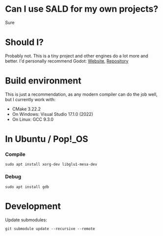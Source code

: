 # Can I use SALD for my own projects?

Sure

# Should I?

Probably not. This is a tiny project and other engines do a lot more and better. I'd personally recommend Godot: [Website](https://godotengine.org/), [Repository](https://github.com/godotengine/godot)

# Build environment

This is just a recommendation, as any modern compiler can do the job well, but I currently work with:

* CMake 3.22.2
* On Windows: Visual Studio 17.1.0 (2022)
* On Linux: GCC 9.3.0

# In Ubuntu / Pop!_OS

### Compile

    sudo apt install xorg-dev libglu1-mesa-dev

### Debug

    sudo apt install gdb
    
# Development

Update submodules:
 
    git submodule update --recursive --remote   


